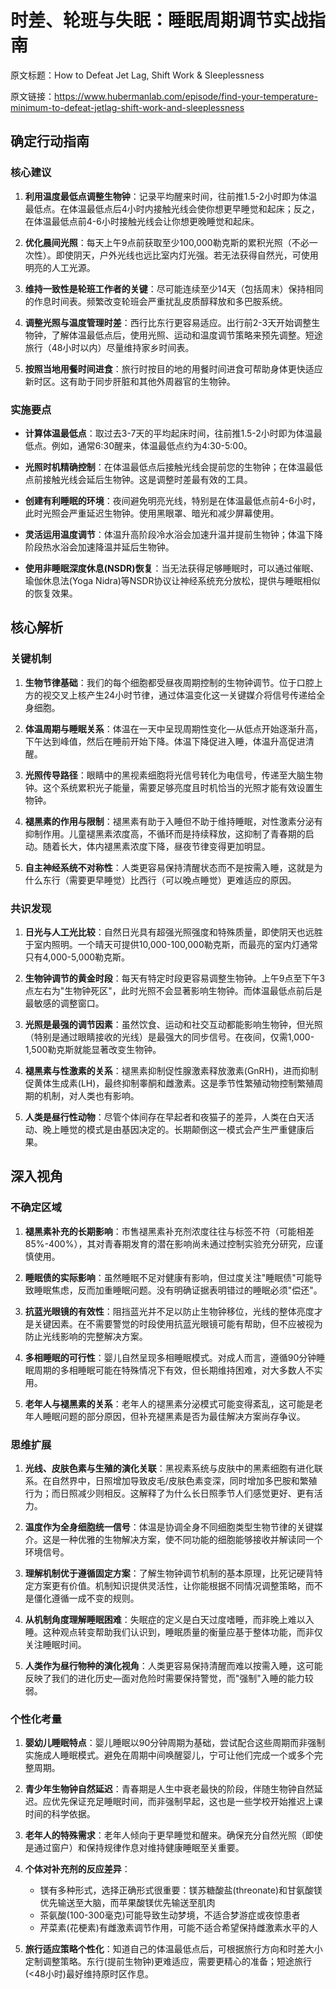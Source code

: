 # 时差、轮班与失眠：睡眠周期调节实战指南

原文标题：How to Defeat Jet Lag, Shift Work & Sleeplessness

原文链接：https://www.hubermanlab.com/episode/find-your-temperature-minimum-to-defeat-jetlag-shift-work-and-sleeplessness

<YouTube videoId="NAATB55oxeQ" />

## 确定行动指南

### 核心建议

1. **利用温度最低点调整生物钟**：记录平均醒来时间，往前推1.5-2小时即为体温最低点。在体温最低点后4小时内接触光线会使你想更早睡觉和起床；反之，在体温最低点前4-6小时接触光线会让你想更晚睡觉和起床。

2. **优化晨间光照**：每天上午9点前获取至少100,000勒克斯的累积光照（不必一次性）。即使阴天，户外光线也远比室内灯光强。若无法获得自然光，可使用明亮的人工光源。

3. **维持一致性是轮班工作者的关键**：尽可能连续至少14天（包括周末）保持相同的作息时间表。频繁改变轮班会严重扰乱皮质醇释放和多巴胺系统。

4. **调整光照与温度管理时差**：西行比东行更容易适应。出行前2-3天开始调整生物钟，了解体温最低点后，使用光照、运动和温度调节策略来预先调整。短途旅行（48小时以内）尽量维持家乡时间表。

5. **按照当地用餐时间进食**：旅行时按目的地的用餐时间进食可帮助身体更快适应新时区。这有助于同步肝脏和其他外周器官的生物钟。

### 实施要点

* **计算体温最低点**：取过去3-7天的平均起床时间，往前推1.5-2小时即为体温最低点。例如，通常6:30醒来，体温最低点约为4:30-5:00。

* **光照时机精确控制**：在体温最低点后接触光线会提前您的生物钟；在体温最低点前接触光线会延后生物钟。这是调整时差最有效的工具。

* **创建有利睡眠的环境**：夜间避免明亮光线，特别是在体温最低点前4-6小时，此时光照会严重延迟生物钟。使用黑眼罩、暗光和减少屏幕使用。

* **灵活运用温度调节**：体温升高阶段冷水浴会加速升温并提前生物钟；体温下降阶段热水浴会加速降温并延后生物钟。

* **使用非睡眠深度休息(NSDR)恢复**：当无法获得足够睡眠时，可以通过催眠、瑜伽休息法(Yoga Nidra)等NSDR协议让神经系统充分放松，提供与睡眠相似的恢复效果。

## 核心解析

### 关键机制

1. **生物节律基础**：我们的每个细胞都受昼夜周期控制的生物钟调节。位于口腔上方的视交叉上核产生24小时节律，通过体温变化这一关键媒介将信号传递给全身细胞。

2. **体温周期与睡眠关系**：体温在一天中呈现周期性变化—从低点开始逐渐升高，下午达到峰值，然后在睡前开始下降。体温下降促进入睡，体温升高促进清醒。

3. **光照传导路径**：眼睛中的黑视素细胞将光信号转化为电信号，传递至大脑生物钟。这个系统累积光子能量，需要足够亮度且时机恰当的光照才能有效设置生物钟。

4. **褪黑素的作用与限制**：褪黑素有助于入睡但不助于维持睡眠，对性激素分泌有抑制作用。儿童褪黑素浓度高，不循环而是持续释放，这抑制了青春期的启动。随着长大，体内褪黑素浓度下降，昼夜节律变得更加明显。

5. **自主神经系统不对称性**：人类更容易保持清醒状态而不是按需入睡，这就是为什么东行（需要更早睡觉）比西行（可以晚点睡觉）更难适应的原因。

### 共识发现

1. **日光与人工光比较**：自然日光具有超强光照强度和特殊质量，即使阴天也远胜于室内照明。一个晴天可提供10,000-100,000勒克斯，而最亮的室内灯通常只有4,000-5,000勒克斯。

2. **生物钟调节的黄金时段**：每天有特定时段更容易调整生物钟。上午9点至下午3点左右为"生物钟死区"，此时光照不会显著影响生物钟。而体温最低点前后是最敏感的调整窗口。

3. **光照是最强的调节因素**：虽然饮食、运动和社交互动都能影响生物钟，但光照（特别是通过眼睛接收的光线）是最强大的同步信号。在夜间，仅需1,000-1,500勒克斯就能显著改变生物钟。

4. **褪黑素与性激素的关系**：褪黑素抑制促性腺激素释放激素(GnRH)，进而抑制促黄体生成素(LH)，最终抑制睾酮和雌激素。这是季节性繁殖动物控制繁殖周期的机制，对人类也有影响。

5. **人类是昼行性动物**：尽管个体间存在早起者和夜猫子的差异，人类在白天活动、晚上睡觉的模式是由基因决定的。长期颠倒这一模式会产生严重健康后果。

## 深入视角

### 不确定区域

1. **褪黑素补充的长期影响**：市售褪黑素补充剂浓度往往与标签不符（可能相差85%-400%），其对青春期发育的潜在影响尚未通过控制实验充分研究，应谨慎使用。

2. **睡眠债的实际影响**：虽然睡眠不足对健康有影响，但过度关注"睡眠债"可能导致睡眠焦虑，反而加重睡眠问题。没有明确证据表明错过的睡眠必须"偿还"。

3. **抗蓝光眼镜的有效性**：阻挡蓝光并不足以防止生物钟移位，光线的整体亮度才是关键因素。在不需要警觉的时段使用抗蓝光眼镜可能有帮助，但不应被视为防止光线影响的完整解决方案。

4. **多相睡眠的可行性**：婴儿自然呈现多相睡眠模式。对成人而言，遵循90分钟睡眠周期的多相睡眠可能在特殊情况下有效，但长期维持困难，对大多数人不实用。

5. **老年人与褪黑素的关系**：老年人的褪黑素分泌模式可能变得紊乱，这可能是老年人睡眠问题的部分原因，但补充褪黑素是否为最佳解决方案尚存争议。

### 思维扩展

1. **光线、皮肤色素与生殖的演化关联**：黑视素系统与皮肤中的黑素细胞有进化联系。在自然界中，日照增加导致皮毛/皮肤色素变深，同时增加多巴胺和繁殖行为；而日照减少则相反。这解释了为什么长日照季节人们感觉更好、更有活力。

2. **温度作为全身细胞统一信号**：体温是协调全身不同细胞类型生物节律的关键媒介。这是一种优雅的生物解决方案，使不同功能的细胞能够接收并解读同一个环境信号。

3. **理解机制优于遵循固定方案**：了解生物钟调节机制的基本原理，比死记硬背特定方案更有价值。机制知识提供灵活性，让你能根据不同情况调整策略，而不是僵化遵循一成不变的规则。

4. **从机制角度理解睡眠困难**：失眠症的定义是白天过度嗜睡，而非晚上难以入睡。这种观点转变帮助我们认识到，睡眠质量的衡量应基于整体功能，而非仅关注睡眠时间。

5. **人类作为昼行物种的演化视角**：人类更容易保持清醒而难以按需入睡，这可能反映了我们的进化历史—面对危险时需要保持警觉，而"强制"入睡的能力较弱。

### 个性化考量

1. **婴幼儿睡眠特点**：婴儿睡眠以90分钟周期为基础，尝试配合这些周期而非强制实施成人睡眠模式。避免在周期中间唤醒婴儿，宁可让他们完成一个或多个完整周期。

2. **青少年生物钟自然延迟**：青春期是人生中衰老最快的阶段，伴随生物钟自然延迟。应优先保证充足睡眠时间，而非强制早起，这也是一些学校开始推迟上课时间的科学依据。

3. **老年人的特殊需求**：老年人倾向于更早睡觉和醒来。确保充分自然光照（即使是通过窗户）和保持规律作息对维持健康睡眠至关重要。

4. **个体对补充剂的反应差异**：
   - 镁有多种形式，选择正确形式很重要：镁苏糖酸盐(threonate)和甘氨酸镁优先输送至大脑，而苹果酸镁优先输送至肌肉
   - 茶氨酸(100-300毫克)可能导致生动梦境，不适合梦游症或夜惊患者
   - 芹菜素(花梗素)有雌激素调节作用，可能不适合希望保持雌激素水平的人

5. **旅行适应策略个性化**：知道自己的体温最低点后，可根据旅行方向和时差大小定制调整策略。东行(提前生物钟)更难适应，需要更精心的准备；短途旅行(<48小时)最好维持原时区作息。
